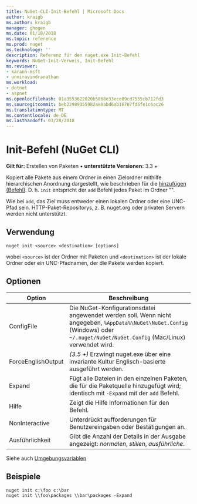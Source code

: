 ```yaml
---
title: NuGet-CLI-Init-Befehl | Microsoft Docs
author: kraigb
ms.author: kraigb
manager: ghogen
ms.date: 01/18/2018
ms.topic: reference
ms.prod: nuget
ms.technology: ''
description: Referenz für den nuget.exe Init-Befehl
keywords: NuGet-Init-Verweis, Init-Befehl
ms.reviewer:
- karann-msft
- unniravindranathan
ms.workload:
- dotnet
- aspnet
ms.openlocfilehash: 01a3553622020b5868e33ece09cd7555cb712fd3
ms.sourcegitcommit: beb229893559824e8abd6ab16707fd5fe1c6ac26
ms.translationtype: MT
ms.contentlocale: de-DE
ms.lasthandoff: 03/28/2018
---
```

# <a name="init-command-nuget-cli"></a>Init-Befehl (NuGet CLI)

**Gilt für:** Erstellen von Paketen &bullet; **unterstützte Versionen:** 3.3 +

Kopiert alle Pakete aus einem Ordner in einen Zielordner mithilfe hierarchischen Anordnung dargestellt, wie beschrieben für die [hinzufügen (Befehl)](cli-ref-add.md). D. h. `init` entspricht der `add` Befehl jedes Paket im Ordner "".

Wie bei `add`, das Ziel muss entweder einen lokalen Ordner oder eine UNC-Pfad sein. HTTP-Paket-Repositorys, z. B. nuget.org oder privaten Servern werden nicht unterstützt.

## <a name="usage"></a>Verwendung

```cli
nuget init <source> <destination> [options]
```

wobei `<source>` ist der Ordner mit Paketen und `<destination>` ist der lokale Ordner oder ein UNC-Pfadnamen, der die Pakete werden kopiert.

## <a name="options"></a>Optionen

| Option | Beschreibung |
| --- | --- |
| ConfigFile | Die NuGet-Konfigurationsdatei angewendet werden soll. Wenn nicht angegeben, `%AppData%\NuGet\NuGet.Config` (Windows) oder `~/.nuget/NuGet/NuGet.Config` (Mac/Linux) verwendet wird.|
| ForceEnglishOutput | *(3.5 +)*  Erzwingt nuget.exe über eine invariante Kultur Englisch-basierte ausgeführt werden. |
| Expand | Fügt alle Dateien in den einzelnen Paketen, die für die Paketquelle hinzugefügt wird; identisch mit `-Expand` mit der `add` Befehl. |
| Hilfe | Zeigt die Hilfe Informationen für den Befehl. |
| NonInteractive | Unterdrückt aufforderungen für Benutzereingaben oder Bestätigungen an. |
| Ausführlichkeit | Gibt die Anzahl der Details in der Ausgabe angezeigt: *normalen*, *stillen*, *ausführliche*. |

Siehe auch [Umgebungsvariablen](cli-ref-environment-variables.md)

## <a name="examples"></a>Beispiele

```cli
nuget init c:\foo c:\bar
nuget init \\foo\packages \\bar\packages -Expand
```
